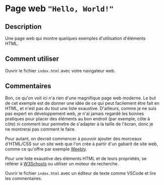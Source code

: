 # Page web `"Hello, World!"`

## Description

Une page web qui montre quelques exemples d'utilisation d'éléments HTML.

## Comment utiliser

Ouvrir le fichier `index.html` avec votre navigateur web.

## Commentaires

Bon, ce qu'on voit ici n'a rien d'une magnifique page web moderne. Le but de cet exemple est de donner une idée de ce qui peut facilement être fait en HTML, et n'est pas du tout une liste exaustive. D'ailleurs, comme je ne suis pas expert en développement web, je n'ai jamais regardé les bonnes pratiques pour placer des éléments au bon endroit (par exemple, côte à côte) ni comment leur permetre de s'adapter à la taille de l'écran, donc je ne montrerai pas comment le faire.

Pour autant, on devrait commencer à pouvoir ajouter des morceaux d'HTML/CSS sur un site web que l'on crée à partir d'un gabarit de site web, comme ce qu'offre par exemple [Weebly](https://www.weebly.com/).

Pour une liste exaustive des éléments HTML et de leurs propriétés, se référer à [W3Schools](https://www.w3schools.com/tags/default.asp) ou utiliser un moteur de recherche.

Ouvrir le fichier `index.html` avec un éditeur de texte comme VSCode et lire les commentaires.

